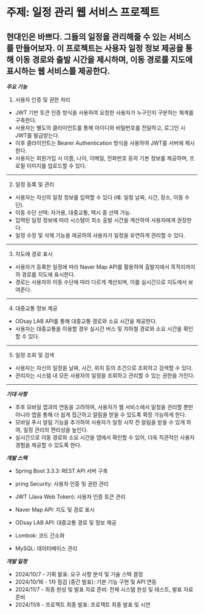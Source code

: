 # 주제: 일정 관리 웹 서비스 프로젝트

현대인은 바쁘다. 그들의 일정을 관리해줄 수 있는 서비스를 만들어보자. 이 프로젝트는 사용자 일정 정보 제공을 통해 이동 경로와 출발 시간을 제시하며, 이동 경로를 지도에 표시하는 웹 서비스를 제공한다.
---
***주요 기능***

1. 사용자 인증 및 권한 처리

- JWT 기반 토큰 인증 방식을 사용하여 요청한 사용자가 누구인지 구분하는 체계를 구축한다.
- 사용자는 별도의 클라이언트를 통해 아이디와 비밀번호를 전달하고, 로그인 시 JWT를 발급받는다.
- 이후 클라이언트는 Bearer Authentication 방식을 사용하여 JWT를 서버에 제시한다.
- 사용자는 회원가입 시 이름, 나이, 이메일, 전화번호 등의 기본 정보를 제공하며, 프로필 이미지를 업로드할 수 있다.
---


2. 일정 등록 및 관리

- 사용자는 자신의 일정 정보를 입력할 수 있다 (예: 일정 날짜, 시간, 장소, 이동 수단).
- 이동 수단 선택: 자가용, 대중교통, 택시 중 선택 가능.
- 입력된 일정 정보에 따라 시스템이 최소 출발 시간을 계산하여 사용자에게 권장한다.
- 일정 수정 및 삭제 기능을 제공하여 사용자가 일정을 유연하게 관리할 수 있다.
---
3. 지도에 경로 표시

- 사용자가 등록한 일정에 따라 Naver Map API를 활용하여 출발지에서 목적지까지의 경로를 지도에 표시한다.
- 경로는 사용자의 이동 수단에 따라 다르게 계산되며, 이를 실시간으로 지도에서 보여준다.
---
4. 대중교통 정보 제공

- ODsay LAB API를 통해 대중교통 경로와 소요 시간을 제공한다.
- 사용자는 대중교통을 이용할 경우 실시간 버스 및 지하철 경로와 소요 시간을 확인할 수 있다.
---
5. 일정 조회 및 검색

- 사용자는 자신의 일정을 날짜, 시간, 위치 등의 조건으로 조회하고 검색할 수 있다.
- 관리자는 시스템 내 모든 사용자의 일정을 조회하고 관리할 수 있는 권한을 가진다.

---
***기대 사항*** 

- 추후 모바일 앱과의 연동을 고려하여, 사용자가 웹 서비스에서 일정을 관리할 뿐만 아니라 앱을 통해 더 쉽게 접근하고 알림을 받을 수 있도록 확장 가능하게 한다.
- 모바일 푸시 알림 기능을 추가하여 사용자가 일정 시작 전 알림을 받을 수 있게 하여, 일정 관리의 편리성을 높인다.
- 실시간으로 이동 경로와 소요 시간을 앱에서 확인할 수 있어, 더욱 직관적인 사용자 경험을 제공할 수 있도록 한다.

***개발 스택***

- Spring Boot 3.3.3: REST API 서버 구축

- pring Security: 사용자 인증 및 권한 관리
- JWT (Java Web Token): 사용자 인증 토큰 관리
- Naver Map API: 지도 및 경로 표시
- ODsay LAB API: 대중교통 경로 및 정보 제공
- Lombok: 코드 간소화
- MySQL: 데이터베이스 관리

***개발 일정***

- 2024/10/7 - 기획 발표: 요구 사항 분석 및 기술 스택 결정
- 2024/10/16 - 1차 점검 (중간 발표): 기본 기능 구현 및 API 연동
- 2024/11/7 - 최종 완성 및 발표 자료 준비: 전체 시스템 완성 및 테스트, 발표 자료 준비
- 2024/11/8 - 프로젝트 최종 발표: 프로젝트 최종 발표 및 시연
